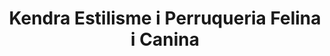 ---
title: "Kendra Estilisme i Perruqueria Felina i Canina"
url: /valls/kendra-estilisme-i-perruqueria-felina-i-canina/
shop: peluquería canina
---